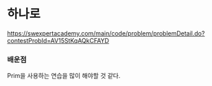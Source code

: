 # 하나로
https://swexpertacademy.com/main/code/problem/problemDetail.do?contestProbId=AV15StKqAQkCFAYD

### 배운점
Prim을 사용하는 연습을 많이 해야할 것 같다.